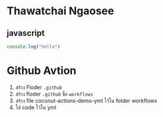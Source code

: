 <!-- V5VyTox6GSeoa3MqCvsDJv9MNv4efYR5GP4ovYbM3FS -->
<!-- ! test -->
<!-- ? test -->
<!-- * test -->
# Thawatchai Ngaosee

## javascript

```js
console.log("hello")
```
# Github Avtion
1. สร้าง Floder ``` .github ```
2. สร้าง floder ``` .github ``` ชื่อ ``` workflows ```
3. สร้าง file coconut-actions-demo-yml ไว้ใน folder workflows 
4. ใส่ code ไว้ใน yml
